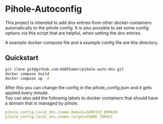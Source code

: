 # Pihole-Autoconfig

This project is intended to add dns entries from other docker-containers
automatically to the pihole config. It is also possible to set some config
options via this script that are helpful, when setting the dns entries.  

A example docker-compose file and a example config file are this directory.

## Quickstart

```bash
git clone git@github.com:ASDFGamer/pihole-auto-dns.git
docker compose build
docker compose up -d
```

After this you can change the config in the pihole_config.json and it gets
applied every minute.  
You can also add the following labels to docker containers that should have a
domain that is managed by pihole.

```yaml
pihole_config.local_dns.cname.domain=SERVICE_DOMAIN
pihole_config.local_dns.cname.target=CNAME_TARGET
```
